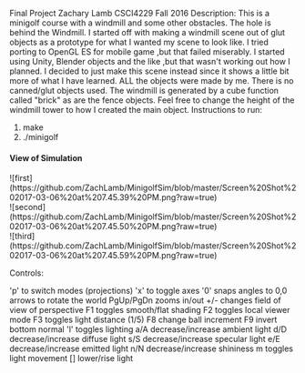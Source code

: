 Final Project
Zachary Lamb
CSCI4229 Fall 2016
Description: This is a minigolf course with a windmill and some other obstacles. The hole is behind the Windmill.
I started off with making a windmill scene out of glut objects as a prototype for what I wanted my scene to look like. I tried porting to OpenGL ES for mobile game ,but that failed miserably. I started using Unity, Blender objects and the like ,but that wasn't working out how I planned.
I decided to just make this scene instead since it shows a little bit more of what I have learned. ALL the objects were made by me. There is no canned/glut objects used. The windmill is generated by a cube function called "brick"
as are the fence objects. Feel free to change the height of the windmill tower to how I created the main object.
Instructions to run:
1) make
2) ./minigolf

<h4>View of Simulation</h4>
![first](https://github.com/ZachLamb/MinigolfSim/blob/master/Screen%20Shot%202017-03-06%20at%207.45.39%20PM.png?raw=true)
</br>
![second](https://github.com/ZachLamb/MinigolfSim/blob/master/Screen%20Shot%202017-03-06%20at%207.45.50%20PM.png?raw=true)
</br>
![third](https://github.com/ZachLamb/MinigolfSim/blob/master/Screen%20Shot%202017-03-06%20at%207.45.59%20PM.png?raw=true)
</br>

Controls:

 'p' to switch modes (projections)
 'x' to toggle axes
 '0' snaps angles to 0,0
 arrows to rotate the world
 PgUp/PgDn zooms in/out
 +/- changes field of view of perspective
 F1 toggles smooth/flat shading
 F2 toggles local viewer mode
 F3 toggles light distance (1/5)
 F8 change ball increment
 F9 invert bottom normal
 'l' toggles lighting
 a/A decrease/increase ambient light
 d/D decrease/increase diffuse light
 s/S decrease/increase specular light
 e/E decrease/increase emitted light
 n/N decrease/increase shininess
 m  toggles light movement
 [] lower/rise light

